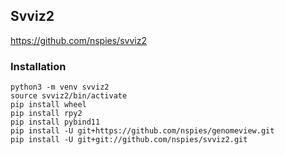 ## Svviz2

https://github.com/nspies/svviz2

### Installation

```
python3 -m venv svviz2
source svviz2/bin/activate
pip install wheel
pip install rpy2
pip install pybind11
pip install -U git+https://github.com/nspies/genomeview.git
pip install -U git+git://github.com/nspies/svviz2.git
```

